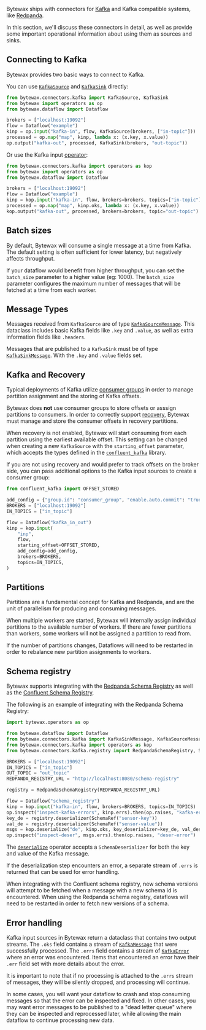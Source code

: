 Bytewax ships with connectors for [Kafka](https://www.confluent.io/) and
Kafka compatible systems, like [Redpanda](https://redpanda.com/).

In this section, we'll discuss these connectors in detail, as well as
provide some important operational information about using them as sources
and sinks.

## Connecting to Kafka

Bytewax provides two basic ways to connect to Kafka.

You can use [`KafkaSource`](/apidocs/bytewax.connectors/kafka/index#bytewax.connectors.kafka.KafkaSource)
and [`KafkaSink`](/apidocs/bytewax.connectors/kafka/index#bytewax.connectors.kafka.KafkaSink) directly:

```python
from bytewax.connectors.kafka import KafkaSource, KafkaSink
from bytewax import operators as op
from bytewax.dataflow import Dataflow

brokers = ["localhost:19092"]
flow = Dataflow("example")
kinp = op.input("kafka-in", flow, KafkaSource(brokers, ["in-topic"]))
processed = op.map("map", kinp, lambda x: (x.key, x.value))
op.output("kafka-out", processed, KafkaSink(brokers, "out-topic"))
```

Or use the Kafka input [operator](/apidocs/bytewax.connectors/kafka/operators#bytewax.connectors.kafka.operators.input):

```python
from bytewax.connectors.kafka import operators as kop
from bytewax import operators as op
from bytewax.dataflow import Dataflow

brokers = ["localhost:19092"]
flow = Dataflow("example")
kinp = kop.input("kafka-in", flow, brokers=brokers, topics=["in-topic"])
processed = op.map("map", kinp.oks, lambda x: (x.key, x.value))
kop.output("kafka-out", processed, brokers=brokers, topic="out-topic")
```

## Batch sizes

By default, Bytewax will consume a single message at a time from Kafka. The default
setting is often sufficient for lower latency, but negatively affects throughput.

If your dataflow would benefit from higher throughput, you can set the `batch_size` parameter
to a higher value (eg: 1000). The `batch_size` parameter configures the maximum number of messages
that will be fetched at a time from each worker.

## Message Types

Messages received from `KafkaSource` are of type [`KafkaSourceMessage`](
/apidocs/bytewax.connectors/kafka/message#bytewax.connectors.kafka.message.KafkaSourceMessage).
This dataclass includes basic Kafka fields like `.key` and `.value`, as well as
extra information fields like `.headers`.

Messages that are published to a `KafkaSink` must be of type [`KafkaSinkMessage`](
/apidocs/bytewax.connectors/kafka/message#bytewax.connectors.kafka.message.KafkaSinkMessage).
With the `.key` and `.value` fields set.

## Kafka and Recovery

Typical deployments of Kafka utilize [consumer groups](https://developer.confluent.io/courses/architecture/consumer-group-protocol/)
in order to manage partition assignment and the storing of Kafka offsets.

Bytewax does **not** use consumer groups to store offsets or asssign partitions to consumers. In order
to correctly support [recovery](/docs/concepts/recovery), Bytewax must manage and store the
consumer offsets in recovery partitions.

When recovery is not enabled, Bytewax will start consuming from each partition using the earliest
available offset. This setting can be changed when creating a new `KafkaSource` with the
`starting_offset` parameter, which accepts the types defined in the
[`confluent_kafka`](https://docs.confluent.io/platform/current/clients/confluent-kafka-python/html/index.html#offset)
library.

If you are not using recovery and would prefer to track offsets on the broker side, you can
pass additional options to the Kafka input sources to create a consumer group:

```python
from confluent_kafka import OFFSET_STORED

add_config = {"group.id": "consumer_group", "enable.auto.commit": "true"}
BROKERS = ["localhost:19092"]
IN_TOPICS = ["in_topic"]

flow = Dataflow("kafka_in_out")
kinp = kop.input(
    "inp",
    flow,
    starting_offset=OFFSET_STORED,
    add_config=add_config,
    brokers=BROKERS,
    topics=IN_TOPICS,
)
```

## Partitions

Partitions are a fundamental concept for Kafka and Redpanda, and are the unit of parallelism for
producing and consuming messages.

When multiple workers are started, Bytewax will internally assign individual partitions to the
available number of workers. If there are fewer partitions than workers, some workers will not
be assigned a partition to read from.

If the number of partitions changes, Dataflows will need to be restarted in order to rebalance
new partition assignments to workers.

## Schema registry

Bytewax supports integrating with the [Redpanda Schema Registry](https://docs.redpanda.com/current/manage/schema-reg/)
as well as the [Confluent Schema Registry](https://docs.confluent.io/platform/current/schema-registry/index.html).

The following is an example of integrating with the Redpanda Schema Registry:


```python doctest:SKIP
import bytewax.operators as op

from bytewax.dataflow import Dataflow
from bytewax.connectors.kafka import KafkaSinkMessage, KafkaSourceMessage
from bytewax.connectors.kafka import operators as kop
from bytewax.connectors.kafka.registry import RedpandaSchemaRegistry, SchemaRef

BROKERS = ["localhost:19092"]
IN_TOPICS = ["in_topic"]
OUT_TOPIC = "out_topic"
REDPANDA_REGISTRY_URL = "http://localhost:8080/schema-registry"

registry = RedpandaSchemaRegistry(REDPANDA_REGISTRY_URL)

flow = Dataflow("schema_registry")
kinp = kop.input("kafka-in", flow, brokers=BROKERS, topics=IN_TOPICS)
op.inspect("inspect-kafka-errors", kinp.errs).then(op.raises, "kafka-error")
key_de = registry.deserializer(SchemaRef("sensor-key"))
val_de = registry.deserializer(SchemaRef("sensor-value"))
msgs = kop.deserialize("de", kinp.oks, key_deserializer=key_de, val_deserializer=val_de)
op.inspect("inspect-deser", msgs.errs).then(op.raises, "deser-error")
```

The [`deserialize`](/apidocs/bytewax.connectors/kafka/operators#bytewax.connectors.kafka.operators.deserialize)
operator accepts a `SchemaDeserializer` for both the key and value of the Kafka message.

If the deserialization step encounters an error, a separate stream of `.errs` is returned that
can be used for error handling.

When integrating with the Confluent schema registry, new schema versions will attempt to be fetched
when a message with a new schema id is encountered. When using the Redpanda schema registry, dataflows
will need to be restarted in order to fetch new versions of a schema.

## Error handling

Kafka input sources in Bytewax return a dataclass that contains two output streams.
The `.oks` field contains a stream of [`KafkaMessage`](/apidocs/bytewax.connectors/kafka/message#bytewax.connectors.kafka.message.KafkaSourceMessage)
that were successfully processed. The `.errs` field contains a stream of [`KafkaError`](/apidocs/bytewax.connectors/kafka/error#bytewax.connectors.kafka.message.KafkaError)
where an error was encountered. Items that encountered an error have their `.err` field set with more details about the error.

It is important to note that if no processing is attached to the `.errs` stream of messages, they will be silently
dropped, and processing will continue.

In some cases, you will want your dataflow to crash and stop consuming messages so that the error can be inspected
and fixed. In other cases, you may want error messages to be published to a "dead letter queue" where they can be
inspected and reprocessed later, while allowing the main dataflow to continue processing new data.
